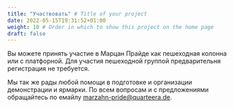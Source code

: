 ```yaml
---
title: "Участвовать" # Title of your project
date: 2022-05-15T19:31:52+01:00
weight: 10 # Order in which to show this project on the home page
draft: false
---
```

Вы можете принять участие в Марцан Прайде как пешеходная колонна или с платфорной. Для участия пешеходной группой предварительня регистрация не требуется. 

Мы так же рады любой помощи в подготовке и организации демонстрации и ярмарки. По всем вопросам и с предложениями обращайтесь по емайлу [marzahn-pride@quarteera.de](mailto:marzahn-pride@quarteera.de).

